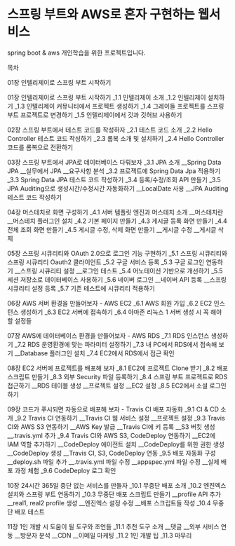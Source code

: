 # 스프링 부트와 AWS로 혼자 구현하는 웹서비스

spring boot & aws 개인학습을 위한 프로젝트입니다.

목차 

01장 인텔리제이로 스프링 부트 시작하기

01장 인텔리제이로 스프링 부트 시작하기
_1.1 인텔리제이 소개
_1.2 인텔리제이 설치하기
_1.3 인텔리제이 커뮤니티에서 프로젝트 생성하기
_1.4 그레이들 프로젝트를 스프링 부트 프로젝트로 변경하기
_1.5 인텔리제이에서 깃과 깃허브 사용하기

02장 스프링 부트에서 테스트 코드를 작성하자
_2.1 테스트 코드 소개
_2.2 Hello Controller 테스트 코드 작성하기
_2.3 롬복 소개 및 설치하기
_2.4 Hello Controller 코드를 롬복으로 전환하기

03장 스프링 부트에서 JPA로 데이터베이스 다뤄보자
_3.1 JPA 소개
__Spring Data JPA
__실무에서 JPA
__요구사항 분석
_3.2 프로젝트에 Spring Data Jpa 적용하기
_3.3 Spring Data JPA 테스트 코드 작성하기
_3.4 등록/수정/조회 API 만들기
_3.5 JPA Auditing으로 생성시간/수정시간 자동화하기
__LocalDate 사용
__JPA Auditing 테스트 코드 작성하기

04장 머스테치로 화면 구성하기
_4.1 서버 템플릿 엔진과 머스테치 소개
__머스테치란
__머스테치 플러그인 설치
_4.2 기본 페이지 만들기
_4.3 게시글 등록 화면 만들기
_4.4 전체 조회 화면 만들기
_4.5 게시글 수정, 삭제 화면 만들기
__게시글 수정
__게시글 삭제

05장 스프링 시큐리티와 OAuth 2.0으로 로그인 기능 구현하기
_5.1 스프링 시큐리티와 스프링 시큐리티 Oauth2 클라이언트
_5.2 구글 서비스 등록
_5.3 구글 로그인 연동하기
__스프링 시큐리티 설정
__로그인 테스트
_5.4 어노테이션 기반으로 개선하기
_5.5 세션 저장소로 데이터베이스 사용하기
_5.6 네이버 로그인
__네이버 API 등록
__스프링 시큐리티 설정 등록
_5.7 기존 테스트에 시큐리티 적용하기

06장 AWS 서버 환경을 만들어보자 - AWS EC2
_6.1 AWS 회원 가입
_6.2 EC2 인스턴스 생성하기
_6.3 EC2 서버에 접속하기
_6.4 아마존 리눅스 1 서버 생성 시 꼭 해야 할 설정들

07장 AWS에 데이터베이스 환경을 만들어보자 - AWS RDS
_7.1 RDS 인스턴스 생성하기
_7.2 RDS 운영환경에 맞는 파라미터 설정하기
_7.3 내 PC에서 RDS에서 접속해 보기
__Database 플러그인 설치
_7.4 EC2에서 RDS에서 접근 확인

08장 EC2 서버에 프로젝트를 배포해 보자
_8.1 EC2에 프로젝트 Clone 받기
_8.2 배포 스크립트 만들기
_8.3 외부 Security 파일 등록하기
_8.4 스프링 부트 프로젝트로 RDS 접근하기
__RDS 테이블 생성
__프로젝트 설정
__EC2 설정
_8.5 EC2에서 소셜 로그인하기

09장 코드가 푸시되면 자동으로 배포해 보자 - Travis CI 배포 자동화
_9.1 CI & CD 소개
_9.2 Travis CI 연동하기
__Travis CI 웹 서비스 설정
__프로젝트 설정
_9.3 Travis CI와 AWS S3 연동하기
__AWS Key 발급
__Travis CI에 키 등록
__S3 버킷 생성
__.travis.yml 추가
_9.4 Travis CI와 AWS S3, CodeDeploy 연동하기
__EC2에 IAM 역할 추가하기
__CodeDeploy 에이전트 설치
__CodeDeploy를 위한 권한 생성
__CodeDeploy 생성
__Travis CI, S3, CodeDeploy 연동
_9.5 배포 자동화 구성
__deploy.sh 파일 추가
__.travis.yml 파일 수정
__appspec.yml 파일 수정
__실제 배포 과정 체험
_9.6 CodeDeploy 로그 확인

10장 24시간 365일 중단 없는 서비스를 만들자
_10.1 무중단 배포 소개
_10.2 엔진엑스 설치와 스프링 부트 연동하기
_10.3 무중단 배포 스크립트 만들기
__profile API 추가
__real1, real2 profile 생성
__엔진엑스 설정 수정
__배포 스크립트들 작성
_10.4 무중단 배포 테스트

11장 1인 개발 시 도움이 될 도구와 조언들
_11.1 추천 도구 소개
__댓글
__외부 서비스 연동
__방문자 분석
__CDN
__이메일 마케팅
_11.2 1인 개발 팁
_11.3 마무리
